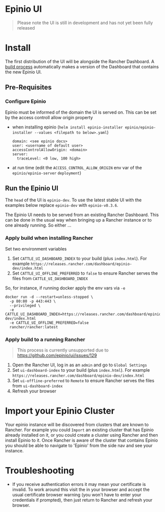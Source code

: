 # Epinio UI

> Please note the UI is still in development and has not yet been fully released

# Install

The first distribution of the UI will be alongside the Rancher Dashboard. A [build process](./docs/developer/build-install.md) automatically makes a version of the Dashboard that contains the new Epinio UI.

## Pre-Requisites

### Configure Epinio
Epinio must be informed of the domain the UI is served on. This can be set by the access controll allow origin property  
* when installing epinio (`helm install epinio-installer epinio/epinio-installer --values <filepath to below>.yaml`)
  ```
  domain: <see epinio docs>
  user: <username of default user>
  accessControlAllowOrigin: <domain>
  server:
    traceLevel: <0 low, 100 high>
  ```
* at run time (edit the `ACCESS_CONTROL_ALLOW_ORIGIN` env var of the `epinio/epinio-server` `deployment`)

## Run the Epinio UI

The `head` of the UI is `epinio-dev`. To use the latest stable UI with the examples below replace `epinio-dev` with `epinio-v0.3.6`.

The Epinio UI needs to be served from an existing Rancher Dashboard. This can be done in the usual way when bringing up a Rancher instance or to one already running. So either ...

### Apply build when installing Rancher
Set two environment variables
1. Set `CATTLE_UI_DASHBOARD_INDEX` to your build (plus `index.html`). For example `https://releases.rancher.com/dashboard/epinio-dev/index.html`
1. Set `CATTLE_UI_OFFLINE_PREFERRED` to `false` to ensure Rancher serves the files from `CATTLE_UI_DASHBOARD_INDEX`

So, for instance, if running docker apply the env vars via `-e`
```
docker run -d --restart=unless-stopped \
  -p 80:80 -p 443:443 \
  --privileged \
  -e CATTLE_UI_DASHBOARD_INDEX=https://releases.rancher.com/dashboard/epinio-dev/index.html
  -e CATTLE_UI_OFFLINE_PREFERRED=false
  rancher/rancher:latest
```

### Apply build to a running Rancher

> This process is currently unsupported due to https://github.com/epinio/ui/issues/129

1. Open the Rancher UI, log in as an `admin` and go to `Global Settings`
1. Set `ui-dashboard-index` to your build (plus `index.html`). For example `https://releases.rancher.com/dashboard/epinio-dev/index.html`
1. Set `ui-offline-preferred` to `Remote` to ensure Rancher serves the files from `ui-dashboard-index`
1. Refresh your browser

# Import your Epinio Cluster

Your epinio instance will be discovered from clusters that are known to Rancher. For example you could `Import` an existing cluster that has Epinio already installed on it, or you could create a cluster using Rancher and then install Epinio to it. Once Rancher is aware of the cluster that contains Epinio you should be able to navigate to 'Epinio' from the side nav and see your instance.

# Troubleshooting
- If you receive authentication errors it may mean your certificate is invalid. To work around this visit the <epinio url> in your browser and accept the usual certificate browser warning (you won't have to enter your credentials if prompted), then just return to Rancher and refresh your browser.



